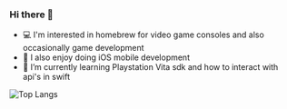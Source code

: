 ### Hi there 👋
* :computer: I'm interested in homebrew for video game consoles and also occasionally game development
* :iphone: I also enjoy doing iOS mobile development
* 🌱 I’m currently learning Playstation Vita sdk and how to interact with api's in swift

<!--
**Mesiow/Mesiow** is a ✨ _special_ ✨ repository because its `README.md` (this file) appears on your GitHub profile.

Here are some ideas to get you started:

- 🔭 I’m currently working on ...
- 🌱 I’m currently learning ...
- 👯 I’m looking to collaborate on ...
- 🤔 I’m looking for help with ...
- 💬 Ask me about ...
- 📫 How to reach me: ...
- 😄 Pronouns: ...
- ⚡ Fun fact: ...
-->
![Top Langs](https://github-readme-stats.vercel.app/api/top-langs/?username=Mesiow&layout=compact&bg_color=152238&text_color=F5FEFD&title_color=F5FEFD)
